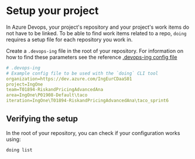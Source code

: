 # Setup your project

In Azure Devops, your project's repository and your project's work items do not have to be linked. To be able to find work items related to a repo, `doing` requires a setup file for each repository you work in.

Create a `.devops-ing` file in the root of your repository. For information on how to find these parameters see the reference [.devops-ing config file](../reference/config_file.md)

```yaml
# .devops-ing
# Example config file to be used with the `doing` CLI tool
organization=https://dev.azure.com/IngEurCDaaS01
project=IngOne 
team=T01894-RiskandPricingAdvancedAna
area=IngOne\P01908-Default\taco
iteration=IngOne\T01894-RiskandPricingAdvancedAna\taco_sprint6
```


## Verifying the setup

In the root of your repository, you can check if your configuration works using:

```shell
doing list
```
